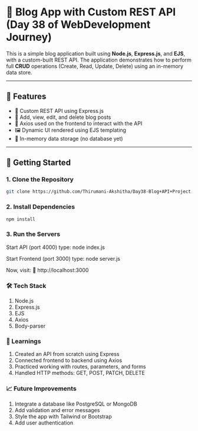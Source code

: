 # 📝 Blog App with Custom REST API (Day 38 of WebDevelopment Journey)

This is a simple blog application built using **Node.js**, **Express.js**, and **EJS**, with a custom-built REST API. The application demonstrates how to perform full **CRUD** operations (Create, Read, Update, Delete) using an in-memory data store.

---

## 🌟 Features

- 🚀 Custom REST API using Express.js
- 📝 Add, view, edit, and delete blog posts
- 📡 Axios used on the frontend to interact with the API
- 🖼️ Dynamic UI rendered using EJS templating
- 💾 In-memory data storage (no database yet)

---

## 🚀 Getting Started

### 1. Clone the Repository

```bash
git clone https://github.com/Thirumani-Akshitha/Day38-Blog+API+Project.git

```

### 2. Install Dependencies
```bash
npm install
```
### 3. Run the Servers
Start API (port 4000)
type: node index.js

Start Frontend (port 3000)
type: node server.js

Now, visit:
🔗 http://localhost:3000

### 🛠️ Tech Stack
1. Node.js
2. Express.js
3. EJS
4. Axios
5. Body-parser

### 📌 Learnings
1. Created an API from scratch using Express
2. Connected frontend to backend using Axios
3. Practiced working with routes, parameters, and forms
4. Handled HTTP methods: GET, POST, PATCH, DELETE

### 📈 Future Improvements
1. Integrate a database like PostgreSQL or MongoDB
2. Add validation and error messages
3. Style the app with Tailwind or Bootstrap
4. Add user authentication

